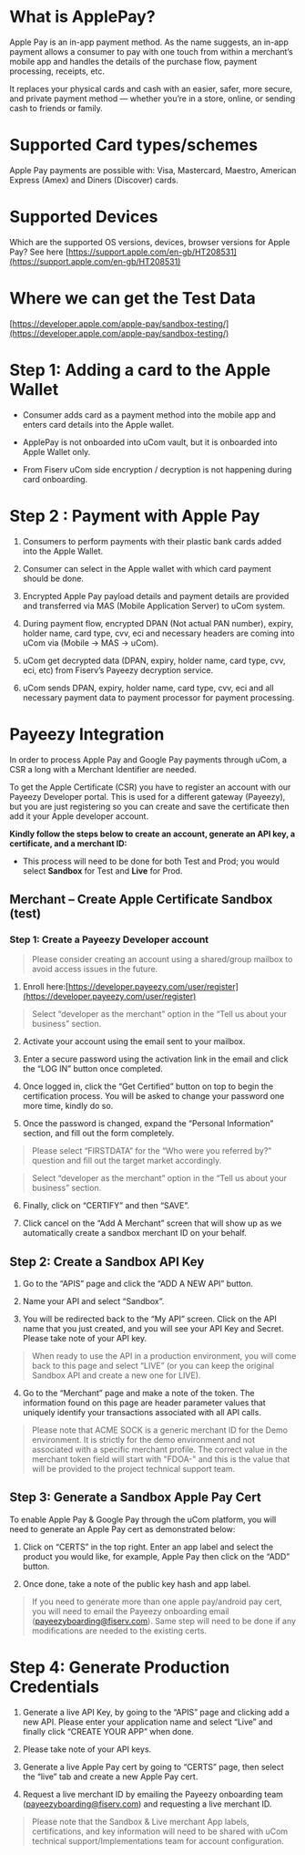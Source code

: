 # What is ApplePay?

Apple Pay is an in-app payment method. As the name suggests, an in-app payment allows a consumer to pay with one touch from within a merchant’s mobile app and handles the details of the purchase flow, payment processing, receipts, etc.

It replaces your physical cards and cash with an easier, safer, more secure, and private payment method — whether you’re in a store, online, or sending cash to friends or family.

# Supported Card types/schemes

Apple Pay payments are possible with: Visa, Mastercard, Maestro, American Express (Amex) and Diners (Discover) cards.

# Supported Devices

Which are the supported OS versions, devices, browser versions for Apple Pay? See here [https://support.apple.com/en-gb/HT208531](https://support.apple.com/en-gb/HT208531)

# Where we can get the Test Data

[https://developer.apple.com/apple-pay/sandbox-testing/](https://developer.apple.com/apple-pay/sandbox-testing/)

# Step 1: Adding a card to the Apple Wallet

* Consumer adds card as a payment method into the mobile app and enters card details into the Apple wallet.

* ApplePay is not onboarded into uCom vault, but it is onboarded into Apple Wallet only.

* From Fiserv uCom side encryption / decryption is not happening during card onboarding.

# Step 2 : Payment with Apple Pay

1. Consumers to perform payments with their plastic bank cards added into the Apple Wallet.

2. Consumer can select in the Apple wallet with which card payment should be done.

3. Encrypted Apple Pay payload details and payment details are provided and transferred via MAS (Mobile Application Server) to uCom system.

4. During payment flow, encrypted DPAN (Not actual PAN number), expiry, holder name, card type, cvv, eci and necessary headers are coming into uCom via (Mobile -> MAS -> uCom).

5. uCom get decrypted data (DPAN, expiry, holder name, card type, cvv, eci, etc) from Fiserv’s Payeezy decryption service.

6. uCom sends DPAN, expiry, holder name, card type, cvv, eci and all necessary payment data to payment processor for payment processing.

# Payeezy Integration

In order to process Apple Pay and Google Pay payments through uCom, a CSR a long with a Merchant Identifier are needed.

To get the Apple Certificate (CSR) you have to register an account with our Payeezy Developer portal. This is used for a different gateway (Payeezy), but you are just registering so you can create and save the certificate then add it your Apple developer account.

**Kindly follow the steps below to create an account, generate an API key, a certificate, and a merchant ID:**

-  This process will need to be done for both Test and Prod; you would select **Sandbox** for Test and **Live** for Prod.

## Merchant – Create Apple Certificate Sandbox (test)

### Step 1: Create a Payeezy Developer account

>Please consider creating an account using a shared/group mailbox to avoid access issues in the future. 

1. Enroll here:[https://developer.payeezy.com/user/register](https://developer.payeezy.com/user/register)
>Select “developer as the merchant” option in the “Tell us about your business” section. 

2. Activate your account using the email sent to your mailbox.

3. Enter a secure password using the activation link in the email and click the “LOG IN” button once
completed. 

4. Once logged in, click the “Get Certified” button on top to begin the certification process. You will be asked to change your password one more time, kindly do so. 

5. Once the password is changed, expand the “Personal Information” section, and fill out the form
completely. 

>Please select “FIRSTDATA” for the “Who were you referred by?” question and fill out the target market accordingly.

>Select “developer as the merchant” option in the “Tell us about your business” section. 

6. Finally, click on “CERTIFY” and then “SAVE”. 

7. Click cancel on the “Add A Merchant” screen that will show up as we automatically create a
sandbox merchant ID on your behalf. 

## Step 2: Create a Sandbox API Key 

1. Go to the “APIS” page and click the “ADD A NEW API” button. 

2. Name your API and select “Sandbox”. 

3. You will be redirected back to the “My API” screen. Click on the API name that you just created, and you will see your API Key and Secret. Please take note of your API key. 

>When ready to use the API in a production environment, you will come back to this page and select “LIVE” (or you can keep the original Sandbox API and create a new one for LIVE).

4. Go to the “Merchant” page and make a note of the token. The information found on this page are header parameter values that uniquely identify your transactions associated with all API calls.

>Please note that ACME SOCK is a generic merchant ID for the Demo environment. It is strictly for the demo environment and not associated with a specific merchant profile. The correct value in the merchant token field will start with "FDOA-" and this is the value that will be provided to the project technical support team. 

## Step 3: Generate a Sandbox Apple Pay Cert 
To enable Apple Pay & Google Pay through the uCom platform, you will need to generate an Apple Pay cert as demonstrated below: 

1. Click on “CERTS” in the top right. Enter an app label and select the product you would like, for example, Apple Pay then click on the “ADD” button. 

2. Once done, take a note of the public key hash and app label. 

>If you need to generate more than one apple pay/android pay cert, you will need to email the Payeezy onboarding email (payeezyboarding@fiserv.com). Same step will need to be done if any modifications are needed to the existing certs. 

# Step 4: Generate Production Credentials 

1. Generate a live API Key, by going to the “APIS” page and clicking add a new API. Please enter your application name and select “Live” and finally click “CREATE
YOUR APP” when done.

2. Please take note of your API keys. 

3. Generate a live Apple Pay cert by going to “CERTS” page, then select the “live” tab and create a new Apple Pay cert. 

4. Request a live merchant ID by emailing the Payeezy onboarding team (payeezyboarding@fiserv.com) and requesting a live merchant ID. 

>Please note that the Sandbox & Live merchant App labels, certifications, and key information will need to be shared with uCom technical support/Implementations team for account configuration.
